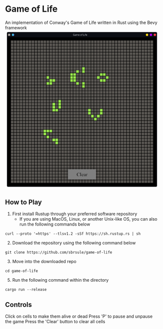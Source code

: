 # Game of Life
An implementation of Conway's Game of Life written in Rust using the Bevy framework
![example](/assets/screenshot.png)
## How to Play
1. First install Rustup through your preferred software repository 
   - If you are using MacOS, Linux, or another Unix-like OS, you can also run the following commands below
 ```
 curl --proto '=https' --tlsv1.2 -sSf https://sh.rustup.rs | sh
 ```
2. Download the repository using the following command below
```
git clone https://github.com/sbrsule/game-of-life
````
3. Move into the downloaded repo
```
cd game-of-life
```

5. Run the following command within the directory
  ```
  cargo run --release
  ```
  
## Controls
Click on cells to make them alive or dead
Press 'P' to pause and unpause the game
Press the 'Clear' button to clear all cells
